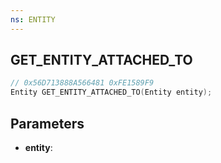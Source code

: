 ```yaml
---
ns: ENTITY
---
```

## GET_ENTITY_ATTACHED_TO

```c
// 0x56D713888A566481 0xFE1589F9
Entity GET_ENTITY_ATTACHED_TO(Entity entity);
```

## Parameters
* **entity**:
